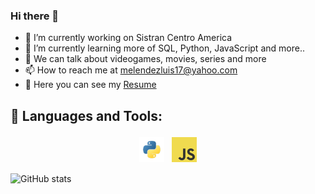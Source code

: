 ### Hi there 👋

<!--
**luismelendez94/luismelendez94** is a ✨ _special_ ✨ repository because its `README.md` (this file) appears on your GitHub profile.

Here are some ideas to get you started:
-->

- 🔭 I’m currently working on Sistran Centro America
- 🌱 I’m currently learning more of SQL, Python, JavaScript and more..
- 💬 We can talk about videogames, movies, series and more
- 📫 How to reach me at melendezluis17@yahoo.com
- :scroll: Here you can see my [Resume](https://github.com/luismelendez94/luismelendez94/blob/main/RESUME_NEW_e.pdf)

## 🧰 Languages and Tools:
<p align="center">
<img src="https://raw.githubusercontent.com/github/explore/80688e429a7d4ef2fca1e82350fe8e3517d3494d/topics/python/python.png" alt="Python" height="40" style="vertical-align:top; margin:4px">
<img src="https://raw.githubusercontent.com/github/explore/80688e429a7d4ef2fca1e82350fe8e3517d3494d/topics/javascript/javascript.png" alt="Javascript" height="40" style="vertical-align:top; margin:4px">

</p>

![GitHub stats](https://github-readme-stats.sabesansathananthan.vercel.app/api/top-langs/?username=luismelendez94&layout=compact&theme=tokyonight)

